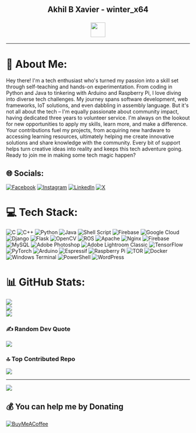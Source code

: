 <p>
<h2 align = "center"> Akhil B Xavier - winter_x64 </h2>
<h3 align = "center"><img src="https://readme-typing-svg.herokuapp.com?vCenter=true&width=500&lines=Technology+enthusiast+|+Game+Developer;" height="40"/></h3>
</p>

---
# 💫 About Me:
Hey there! I'm a tech enthusiast who's turned my passion into a skill set through self-teaching and hands-on experimentation. From coding in Python and Java to tinkering with Arduino and Raspberry Pi, I love diving into diverse tech challenges. My journey spans software development, web frameworks, IoT solutions, and even dabbling in assembly language. But it's not all about the tech – I'm equally passionate about community impact, having dedicated three years to volunteer service. I'm always on the lookout for new opportunities to apply my skills, learn more, and make a difference. Your contributions fuel my projects, from acquiring new hardware to accessing learning resources, ultimately helping me create innovative solutions and share knowledge with the community. Every bit of support helps turn creative ideas into reality and keeps this tech adventure going. Ready to join me in making some tech magic happen?


## 🌐 Socials:
[![Facebook](https://img.shields.io/badge/Facebook-%231877F2.svg?logo=Facebook&logoColor=white)](https://facebook.com/the.corrupted.angel) [![Instagram](https://img.shields.io/badge/Instagram-%23E4405F.svg?logo=Instagram&logoColor=white)](https://instagram.com/the.corrupted_angel) [![LinkedIn](https://img.shields.io/badge/LinkedIn-%230077B5.svg?logo=linkedin&logoColor=white)](https://linkedin.com/in/amal-ka) [![X](https://img.shields.io/badge/X-black.svg?logo=X&logoColor=white)](https://x.com/amalforreal) 

# 💻 Tech Stack:
![C](https://img.shields.io/badge/c-%2300599C.svg?style=plastic&logo=c&logoColor=white) ![C++](https://img.shields.io/badge/c++-%2300599C.svg?style=plastic&logo=c%2B%2B&logoColor=white) ![Python](https://img.shields.io/badge/python-3670A0?style=plastic&logo=python&logoColor=ffdd54) ![Java](https://img.shields.io/badge/java-%23ED8B00.svg?style=plastic&logo=openjdk&logoColor=white) ![Shell Script](https://img.shields.io/badge/shell_script-%23121011.svg?style=plastic&logo=gnu-bash&logoColor=white) ![Firebase](https://img.shields.io/badge/firebase-%23039BE5.svg?style=plastic&logo=firebase) ![Google Cloud](https://img.shields.io/badge/GoogleCloud-%234285F4.svg?style=plastic&logo=google-cloud&logoColor=white) ![Django](https://img.shields.io/badge/django-%23092E20.svg?style=plastic&logo=django&logoColor=white) ![Flask](https://img.shields.io/badge/flask-%23000.svg?style=plastic&logo=flask&logoColor=white) ![OpenCV](https://img.shields.io/badge/opencv-%23white.svg?style=plastic&logo=opencv&logoColor=white) ![ROS](https://img.shields.io/badge/ros-%230A0FF9.svg?style=plastic&logo=ros&logoColor=white) ![Apache](https://img.shields.io/badge/apache-%23D42029.svg?style=plastic&logo=apache&logoColor=white) ![Nginx](https://img.shields.io/badge/nginx-%23009639.svg?style=plastic&logo=nginx&logoColor=white) ![Firebase](https://img.shields.io/badge/firebase-a08021?style=plastic&logo=firebase&logoColor=ffcd34) ![MySQL](https://img.shields.io/badge/mysql-4479A1.svg?style=plastic&logo=mysql&logoColor=white) ![Adobe Photoshop](https://img.shields.io/badge/adobe%20photoshop-%2331A8FF.svg?style=plastic&logo=adobe%20photoshop&logoColor=white) ![Adobe Lightroom Classic](https://img.shields.io/badge/Adobe%20Lightroom%20Classic-31A8FF.svg?style=plastic&logo=Adobe%20Lightroom%20Classic&logoColor=white) ![TensorFlow](https://img.shields.io/badge/TensorFlow-%23FF6F00.svg?style=plastic&logo=TensorFlow&logoColor=white) ![PyTorch](https://img.shields.io/badge/PyTorch-%23EE4C2C.svg?style=plastic&logo=PyTorch&logoColor=white) ![Arduino](https://img.shields.io/badge/-Arduino-00979D?style=plastic&logo=Arduino&logoColor=white) ![Espressif](https://img.shields.io/badge/espressif-E7352C.svg?style=plastic&logo=espressif&logoColor=white) ![Raspberry Pi](https://img.shields.io/badge/-RaspberryPi-C51A4A?style=plastic&logo=Raspberry-Pi) ![TOR](https://img.shields.io/badge/tor-%237E4798.svg?style=plastic&logo=tor-project&logoColor=white) ![Docker](https://img.shields.io/badge/docker-%230db7ed.svg?style=plastic&logo=docker&logoColor=white) ![Windows Terminal](https://img.shields.io/badge/Windows%20Terminal-%234D4D4D.svg?style=plastic&logo=windows-terminal&logoColor=white) ![PowerShell](https://img.shields.io/badge/PowerShell-%235391FE.svg?style=plastic&logo=powershell&logoColor=white) ![WordPress](https://img.shields.io/badge/WordPress-%23117AC9.svg?style=plastic&logo=WordPress&logoColor=white)
# 📊 GitHub Stats:
![](https://github-readme-stats.vercel.app/api?username=thecorruptedangel&theme=highcontrast&hide_border=false&include_all_commits=true&count_private=false)<br/>
![](https://github-readme-streak-stats.herokuapp.com/?user=thecorruptedangel&theme=highcontrast&hide_border=false)<br/>
![](https://github-readme-stats.vercel.app/api/top-langs/?username=thecorruptedangel&theme=highcontrast&hide_border=false&include_all_commits=true&count_private=false&layout=compact)

### ✍️ Random Dev Quote
![](https://quotes-github-readme.vercel.app/api?type=horizontal&theme=dark)

### 🔝 Top Contributed Repo
![](https://github-contributor-stats.vercel.app/api?username=thecorruptedangel&limit=5&theme=highcontrast&combine_all_yearly_contributions=true)

---
[![](https://visitcount.itsvg.in/api?id=thecorruptedangel&icon=5&color=6)](https://visitcount.itsvg.in)

  ## 💰 You can help me by Donating
  [![BuyMeACoffee](https://img.shields.io/badge/Buy%20Me%20a%20Coffee-ffdd00?style=for-the-badge&logo=buy-me-a-coffee&logoColor=black)](https://buymeacoffee.com/thecorruptedangel) 

  
<!-- Proudly created with GPRM ( https://gprm.itsvg.in ) -->
